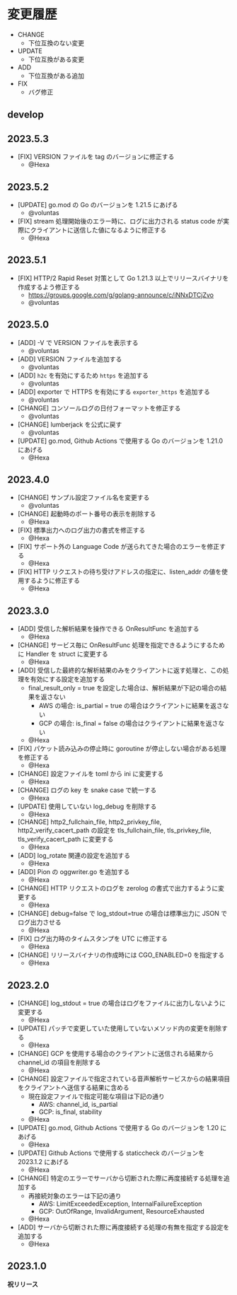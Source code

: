 # 変更履歴

- CHANGE
  - 下位互換のない変更
- UPDATE
  - 下位互換がある変更
- ADD
  - 下位互換がある追加
- FIX
  - バグ修正

## develop

## 2023.5.3

- [FIX] VERSION ファイルを tag のバージョンに修正する
  - @Hexa

## 2023.5.2

- [UPDATE] go.mod の Go のバージョンを 1.21.5 にあげる
  - @voluntas
- [FIX] stream 処理開始後のエラー時に、ログに出力される status code が実際にクライアントに送信した値になるように修正する
  - @Hexa

## 2023.5.1

- [FIX] HTTP/2 Rapid Reset 対策として Go 1.21.3 以上でリリースバイナリを作成するよう修正する
  - https://groups.google.com/g/golang-announce/c/iNNxDTCjZvo
  - @voluntas

## 2023.5.0

- [ADD] -V で VERSION ファイルを表示する
  - @voluntas
- [ADD] VERSION ファイルを追加する
  - @voluntas
- [ADD] `h2c` を有効にするため `https` を追加する
  - @voluntas
- [ADD] exporter で HTTPS を有効にする `exporter_https` を追加する
  - @voluntas
- [CHANGE] コンソールログの日付フォーマットを修正する
  - @voluntas
- [CHANGE] lumberjack を公式に戻す
  - @voluntas
- [UPDATE] go.mod, Github Actions で使用する Go のバージョンを 1.21.0 にあげる
  - @Hexa

## 2023.4.0

- [CHANGE] サンプル設定ファイル名を変更する
  - @voluntas
- [CHANGE] 起動時のポート番号の表示を削除する
  - @Hexa
- [FIX] 標準出力へのログ出力の書式を修正する
  - @Hexa
- [FIX] サポート外の Language Code が送られてきた場合のエラーを修正する
  - @Hexa
- [FIX] HTTP リクエストの待ち受けアドレスの指定に、listen_addr の値を使用するように修正する
  - @Hexa

## 2023.3.0

- [ADD] 受信した解析結果を操作できる OnResultFunc を追加する
  - @Hexa
- [CHANGE] サービス毎に OnResultFunc 処理を指定できるようにするために Handler を struct に変更する
  - @Hexa
- [ADD] 受信した最終的な解析結果のみをクライアントに返す処理と、この処理を有効にする設定を追加する
  - final_result_only = true を設定した場合は、解析結果が下記の場合の結果を返さない
    - AWS の場合: is_partial = true の場合はクライアントに結果を返さない
    - GCP の場合: is_final = false の場合はクライアントに結果を返さない
  - @Hexa
- [FIX] パケット読み込みの停止時に goroutine が停止しない場合がある処理を修正する
  - @Hexa
- [CHANGE] 設定ファイルを toml から ini に変更する
  - @Hexa
- [CHANGE] ログの key を snake case で統一する
  - @Hexa
- [UPDATE] 使用していない log_debug を削除する
  - @Hexa
- [CHANGE] http2_fullchain_file, http2_privkey_file, http2_verify_cacert_path の設定を tls_fullchain_file, tls_privkey_file, tls_verify_cacert_path に変更する
  - @Hexa
- [ADD] log_rotate 関連の設定を追加する
  - @Hexa
- [ADD] Pion の oggwriter.go を追加する
  - @Hexa
- [CHANGE] HTTP リクエストのログを zerolog の書式で出力するように変更する
  - @Hexa
- [CHANGE] debug=false で log_stdout=true の場合は標準出力に JSON でログ出力させる
  - @Hexa
- [FIX] ログ出力時のタイムスタンプを UTC に修正する
  - @Hexa
- [CHANGE] リリースバイナリの作成時には CGO_ENABLED=0 を指定する
  - @Hexa

## 2023.2.0

- [CHANGE] log_stdout = true の場合はログをファイルに出力しないように変更する
  - @Hexa
- [UPDATE] パッチで変更していた使用していないメソッド内の変更を削除する
  - @Hexa
- [CHANGE] GCP を使用する場合のクライアントに送信される結果から channel_id の項目を削除する
  - @Hexa
- [CHANGE] 設定ファイルで指定されている音声解析サービスからの結果項目をクライアントへ送信する結果に含める
  - 現在設定ファイルで指定可能な項目は下記の通り
    - AWS: channel_id, is_partial
    - GCP: is_final, stability
  - @Hexa
- [UPDATE] go.mod, Github Actions で使用する Go のバージョンを 1.20 にあげる
  - @Hexa
- [UPDATE] Github Actions で使用する staticcheck のバージョンを 2023.1.2 にあげる
  - @Hexa
- [CHANGE] 特定のエラーでサーバから切断された際に再度接続する処理を追加する
  - 再接続対象のエラーは下記の通り
    - AWS: LimitExceededException, InternalFailureException
    - GCP: OutOfRange, InvalidArgument, ResourceExhausted
  - @Hexa
- [ADD] サーバから切断された際に再度接続する処理の有無を指定する設定を追加する
  - @Hexa

## 2023.1.0

**祝リリース**
